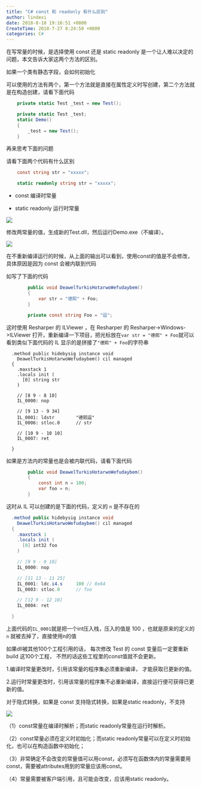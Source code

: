 ```yaml
---
title: "C# const 和 readonly 有什么区别"
author: lindexi
date: 2018-8-10 19:16:51 +0800
CreateTime: 2018-7-27 8:24:50 +0800
categories: C#
---
```


在写常量的时候，是选择使用 const 还是 static readonly 是一个让人难以决定的问题，本文告诉大家这两个方法的区别。

<!--more-->


<!-- csdn -->
<div id="toc"></div>

如果一个类有静态字段，会如何初始化

可以使用的方法有两个，第一个方法就是直接在属性定义时写创建，第二个方法就是在构造创建，请看下面代码

```csharp
    private static Test _test = new Test();


```

```csharp
    private static Test _test;
    static Demo()
    {
        _test = new Test();
    }
```

再来思考下面的问题

请看下面两个代码有什么区别

```csharp
    const string str = "xxxxx";
```


```csharp
    static readonly string str = "xxxxx";
```

 - const			编译时常量

 - static readonly	运行时常量

<!-- ![](image/C# const 和 readonly 有什么区别/C# const 和 readonly 有什么区别0.png) -->

![](http://image.acmx.xyz/AwCCAwMAItoFADbzBgABAAQArj4BAGZDAgBo6AkA6Nk%3D%2F2017413171510.jpg)

修改两常量的值，生成新的Test.dll，然后运行Demo.exe（不编译）。

<!-- ![](image/C# const 和 readonly 有什么区别/C# const 和 readonly 有什么区别1.png) -->

![](http://image.acmx.xyz/AwCCAwMAItoFADbzBgABAAQArj4BAGZDAgBo6AkA6Nk%3D%2F2017413171544.jpg)

在不重新编译运行的时候，从上面的输出可以看到，使用const的值是不会修改，具体原因是因为 const 会被内联到代码

如写了下面的代码

```csharp
        public void DeawelTurkisHotarwoWefudaybem()
        {
            var str = "德熙" + Foo;
        }

        private const string Foo = "逗";
```

这时使用 Resharper 的 ILViewer ，在 Resharper 的 Resharper->Windows->ILViewer 打开，重新编译一下项目，把光标放在`var str = "德熙" + Foo`就可以看到类似下面代码的 IL 显示的是拼接了`"德熙" + Foo`的字符串

```IL
  .method public hidebysig instance void 
    DeawelTurkisHotarwoWefudaybem() cil managed 
  {
    .maxstack 1
    .locals init (
      [0] string str
    )

    // [8 9 - 8 10]
    IL_0000: nop          

    // [9 13 - 9 34]
    IL_0001: ldstr        "德熙逗"
    IL_0006: stloc.0      // str

    // [10 9 - 10 10]
    IL_0007: ret          

  }
```

如果是方法内的常量也是会被内联代码，请看下面代码

```csharp
        public void DeawelTurkisHotarwoWefudaybem()
        {
            const int n = 100;
            var foo = n;
        }
```

这时从 IL 可以创建的是下面的代码，定义的 `n` 是不存在的

```csharp
  .method public hidebysig instance void 
    DeawelTurkisHotarwoWefudaybem() cil managed 
  {
    .maxstack 1
    .locals init (
      [0] int32 foo
    )

    // [9 9 - 9 10]
    IL_0000: nop          

    // [11 13 - 11 25]
    IL_0001: ldc.i4.s     100 // 0x64
    IL_0003: stloc.0      // foo

    // [12 9 - 12 10]
    IL_0004: ret          

  }
```

上面代码的`IL_0001`就是把一个int压入栈，压入的值是 100 ，也就是原来的定义的 `n` 就被去掉了，直接使用n的值

如果dll被其他100个工程引用的话，
每次修改 Test 的 const 变量后一定要重新 build 这100个工程，
不然的话这些工程里的const值就不会更新。

1.编译时常量更改时，引用该常量的程序集必须重新编译，
才能获取已更新的值。

2.运行时常量更改时，引用该常量的程序集不必重新编译，直接运行便可获得已更新的值。

对于隐式转换，如果是 const 支持隐式转换，如果是static readonly，不支持

![](http://image.acmx.xyz/AwCCAwMAItoFADbzBgABAAQArj4BAGZDAgBo6AkA6Nk%3D%2F2017413171641.jpg)

（1）const常量在编译时解析；而static readonly常量在运行时解析。

（2）const常量必须在定义时初始化；而static readonly常量可以在定义时初始化，也可以在构造函数中初始化；

（3）非常确定不会改变的常量值可以用const，必须写在函数体内的常量需要用const，需要被attributes用到的常量应该用const。

（4）常量需要被客户端引用，且可能会改变，应该用static readonly。

